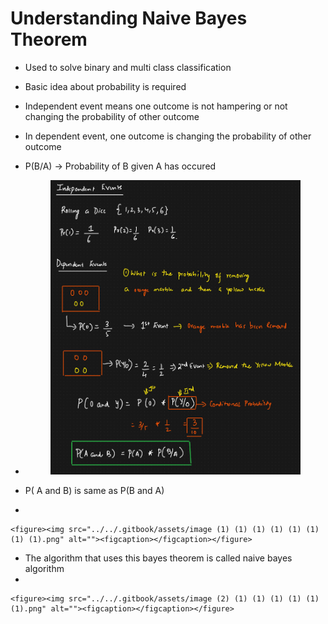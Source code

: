 # Understanding Naive Bayes Theorem

* Used to solve binary and multi class classification
* Basic idea about probability is required
* Independent event means one outcome is not hampering or not changing the probability of other outcome
* In dependent event, one outcome is changing the probability of other outcome
* P(B/A) -> Probability of B given A has occured
*   &#x20;

    <figure><img src="../../.gitbook/assets/image (91).png" alt=""><figcaption></figcaption></figure>
* &#x20;P( A and B) is same as P(B and A)
*

    <figure><img src="../../.gitbook/assets/image (1) (1) (1) (1) (1) (1) (1) (1).png" alt=""><figcaption></figcaption></figure>
* &#x20;The algorithm that uses this bayes theorem is called naive bayes algorithm
*

    <figure><img src="../../.gitbook/assets/image (2) (1) (1) (1) (1) (1) (1).png" alt=""><figcaption></figcaption></figure>
